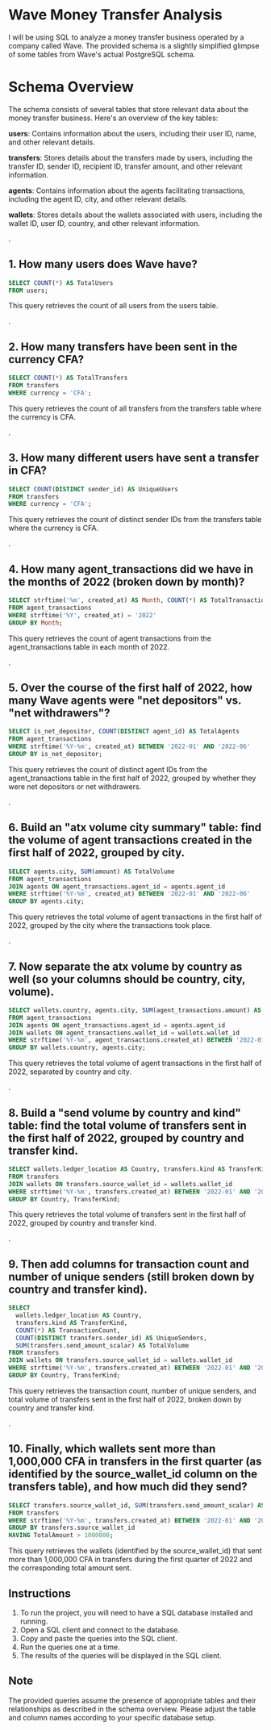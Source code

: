 # Wave Money Transfer Analysis

I will be using SQL to analyze a money transfer business operated by a company called Wave. The provided schema is a slightly simplified glimpse of some tables from Wave's actual PostgreSQL schema.

# Schema Overview

The schema consists of several tables that store relevant data about the money transfer business. Here's an overview of the key tables:

**users**: Contains information about the users, including their user ID, name, and other relevant details.

**transfers**: Stores details about the transfers made by users, including the transfer ID, sender ID, recipient ID, transfer amount, and other relevant information.

**agents**: Contains information about the agents facilitating transactions, including the agent ID, city, and other relevant details.

**wallets**: Stores details about the wallets associated with users, including the wallet ID, user ID, country, and other relevant information.

.

## 1. How many users does Wave have?

```sql
SELECT COUNT(*) AS TotalUsers
FROM users;
```

This query retrieves the count of all users from the users table.

.

## 2. How many transfers have been sent in the currency CFA?

```sql
SELECT COUNT(*) AS TotalTransfers
FROM transfers
WHERE currency = 'CFA';
```

This query retrieves the count of all transfers from the transfers table where the currency is CFA.

.

## 3. How many different users have sent a transfer in CFA?

```sql
SELECT COUNT(DISTINCT sender_id) AS UniqueUsers
FROM transfers
WHERE currency = 'CFA';
```

This query retrieves the count of distinct sender IDs from the transfers table where the currency is CFA.

.

## 4. How many agent_transactions did we have in the months of 2022 (broken down by month)?

```sql
SELECT strftime('%m', created_at) AS Month, COUNT(*) AS TotalTransactions
FROM agent_transactions
WHERE strftime('%Y', created_at) = '2022'
GROUP BY Month;
```

This query retrieves the count of agent transactions from the agent_transactions table in each month of 2022.

.

## 5. Over the course of the first half of 2022, how many Wave agents were "net depositors" vs. "net withdrawers"?

```sql
SELECT is_net_depositor, COUNT(DISTINCT agent_id) AS TotalAgents
FROM agent_transactions
WHERE strftime('%Y-%m', created_at) BETWEEN '2022-01' AND '2022-06'
GROUP BY is_net_depositor;
```

This query retrieves the count of distinct agent IDs from the agent_transactions table in the first half of 2022, grouped by whether they were net depositors or net withdrawers.

.

## 6. Build an "atx volume city summary" table: find the volume of agent transactions created in the first half of 2022, grouped by city.

```sql
SELECT agents.city, SUM(amount) AS TotalVolume
FROM agent_transactions
JOIN agents ON agent_transactions.agent_id = agents.agent_id
WHERE strftime('%Y-%m', created_at) BETWEEN '2022-01' AND '2022-06'
GROUP BY agents.city;
```

This query retrieves the total volume of agent transactions in the first half of 2022, grouped by the city where the transactions took place.

.

## 7. Now separate the atx volume by country as well (so your columns should be country, city, volume).

```sql
SELECT wallets.country, agents.city, SUM(agent_transactions.amount) AS TotalVolume
FROM agent_transactions
JOIN agents ON agent_transactions.agent_id = agents.agent_id
JOIN wallets ON agent_transactions.wallet_id = wallets.wallet_id
WHERE strftime('%Y-%m', agent_transactions.created_at) BETWEEN '2022-01' AND '2022-06'
GROUP BY wallets.country, agents.city;
```

This query retrieves the total volume of agent transactions in the first half of 2022, separated by country and city.

.

## 8. Build a "send volume by country and kind" table: find the total volume of transfers sent in the first half of 2022, grouped by country and transfer kind.

```sql
SELECT wallets.ledger_location AS Country, transfers.kind AS TransferKind, SUM(transfers.send_amount_scalar) AS TotalVolume
FROM transfers
JOIN wallets ON transfers.source_wallet_id = wallets.wallet_id
WHERE strftime('%Y-%m', transfers.created_at) BETWEEN '2022-01' AND '2022-06'
GROUP BY Country, TransferKind;
```

This query retrieves the total volume of transfers sent in the first half of 2022, grouped by country and transfer kind.

.

## 9. Then add columns for transaction count and number of unique senders (still broken down by country and transfer kind).

```sql
SELECT
  wallets.ledger_location AS Country,
  transfers.kind AS TransferKind,
  COUNT(*) AS TransactionCount,
  COUNT(DISTINCT transfers.sender_id) AS UniqueSenders,
  SUM(transfers.send_amount_scalar) AS TotalVolume
FROM transfers
JOIN wallets ON transfers.source_wallet_id = wallets.wallet_id
WHERE strftime('%Y-%m', transfers.created_at) BETWEEN '2022-01' AND '2022-06'
GROUP BY Country, TransferKind;
```

This query retrieves the transaction count, number of unique senders, and total volume of transfers sent in the first half of 2022, broken down by country and transfer kind.

.

## 10. Finally, which wallets sent more than 1,000,000 CFA in transfers in the first quarter (as identified by the source_wallet_id column on the transfers table), and how much did they send?

```sql
SELECT transfers.source_wallet_id, SUM(transfers.send_amount_scalar) AS TotalAmount
FROM transfers
WHERE strftime('%Y-%m', transfers.created_at) BETWEEN '2022-01' AND '2022-03'
GROUP BY transfers.source_wallet_id
HAVING TotalAmount > 1000000;
```

This query retrieves the wallets (identified by the source_wallet_id) that sent more than 1,000,000 CFA in transfers during the first quarter of 2022 and the corresponding total amount sent.

## Instructions

1. To run the project, you will need to have a SQL database installed and running.
2. Open a SQL client and connect to the database.
3. Copy and paste the queries into the SQL client.
4. Run the queries one at a time.
5. The results of the queries will be displayed in the SQL client.

## Note

The provided queries assume the presence of appropriate tables and their relationships as described in the schema overview. Please adjust the table and column names according to your specific database setup.

```

```
